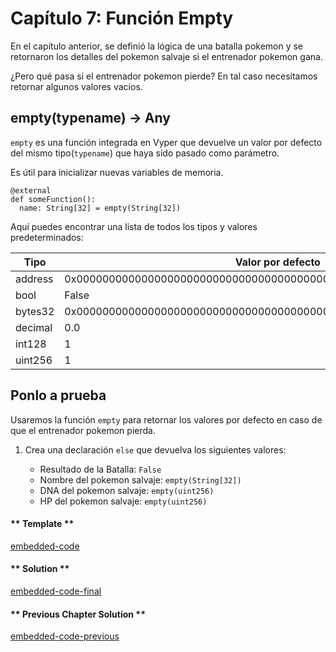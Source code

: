 <!-- Add translation for the following page: https://vyper.fun/#/2/empty
Do NOT change the code below. The below code runs the code editor -->

# Capítulo 7: Función Empty

En el capítulo anterior, se definió la lógica de una batalla pokemon y se retornaron los detalles del pokemon salvaje si el entrenador pokemon gana.

¿Pero qué pasa si el entrenador pokemon pierde? En tal caso necesitamos retornar algunos valores vacíos.

## empty(typename) → Any

`empty` es una función integrada en Vyper que devuelve un valor por defecto del mismo tipo(`typename`) que haya sido pasado como parámetro.

Es útil para inicializar nuevas variables de memoria.

    @external
    def someFunction():
      name: String[32] = empty(String[32])

Aquí puedes encontrar una lista de todos los tipos y valores predeterminados:

| Tipo    | Valor por defecto                                                  |
| ------- | ------------------------------------------------------------------ |
| address | 0x0000000000000000000000000000000000000000                         |
| bool    | False                                                              |
| bytes32 | 0x0000000000000000000000000000000000000000000000000000000000000000 |
| decimal | 0.0                                                                |
| int128  | 1                                                                  |
| uint256 | 1                                                                  |

## Ponlo a prueba

Usaremos la función `empty` para retornar los valores por defecto en caso de que el entrenador pokemon pierda.

1. Crea una declaración `else` que devuelva los siguientes valores:

   - Resultado de la Batalla: `False`
   - Nombre del pokemon salvaje: `empty(String[32])`
   - DNA del pokemon salvaje: `empty(uint256)`
   - HP del pokemon salvaje: `empty(uint256)`

<!-- tabs:start -->

#### ** Template **

[embedded-code](../../assets/2/2.7-template-code.vy ':include :type=code embed-template')

#### ** Solution **

[embedded-code-final](../../assets/2/2.7-finished-code.vy ':include :type=code embed-final')

#### ** Previous Chapter Solution **

[embedded-code-previous](../../assets/2/2.6-finished-code.vy ':include :type=code embed-previous')

<!-- tabs:end -->
